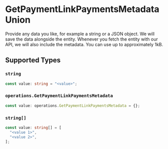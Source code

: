 # GetPaymentLinkPaymentsMetadataUnion

Provide any data you like, for example a string or a JSON object. We will save the data alongside the entity. Whenever
you fetch the entity with our API, we will also include the metadata. You can use up to approximately 1kB.


## Supported Types

### `string`

```typescript
const value: string = "<value>";
```

### `operations.GetPaymentLinkPaymentsMetadata`

```typescript
const value: operations.GetPaymentLinkPaymentsMetadata = {};
```

### `string[]`

```typescript
const value: string[] = [
  "<value 1>",
  "<value 2>",
];
```

